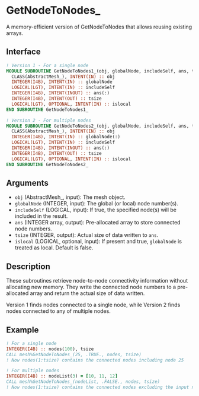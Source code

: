# GetNodeToNodes_

A memory-efficient version of GetNodeToNodes that allows reusing existing arrays.

## Interface

```fortran
! Version 1 - For a single node
MODULE SUBROUTINE GetNodeToNodes1_(obj, globalNode, includeSelf, ans, tsize, islocal)
  CLASS(AbstractMesh_), INTENT(IN) :: obj
  INTEGER(I4B), INTENT(IN) :: globalNode
  LOGICAL(LGT), INTENT(IN) :: includeSelf
  INTEGER(I4B), INTENT(INOUT) :: ans(:)
  INTEGER(I4B), INTENT(OUT) :: tsize
  LOGICAL(LGT), OPTIONAL, INTENT(IN) :: islocal
END SUBROUTINE GetNodeToNodes1_

! Version 2 - For multiple nodes
MODULE SUBROUTINE GetNodeToNodes2_(obj, globalNode, includeSelf, ans, tsize, islocal)
  CLASS(AbstractMesh_), INTENT(IN) :: obj
  INTEGER(I4B), INTENT(IN) :: globalNode(:)
  LOGICAL(LGT), INTENT(IN) :: includeSelf
  INTEGER(I4B), INTENT(INOUT) :: ans(:)
  INTEGER(I4B), INTENT(OUT) :: tsize
  LOGICAL(LGT), OPTIONAL, INTENT(IN) :: islocal
END SUBROUTINE GetNodeToNodes2_
```

## Arguments

- `obj` (AbstractMesh_, input): The mesh object.
- `globalNode` (INTEGER, input): The global (or local) node number(s).
- `includeSelf` (LOGICAL, input): If true, the specified node(s) will be included in the result.
- `ans` (INTEGER array, output): Pre-allocated array to store connected node numbers.
- `tsize` (INTEGER, output): Actual size of data written to `ans`.
- `islocal` (LOGICAL, optional, input): If present and true, `globalNode` is treated as local. Default is false.

## Description

These subroutines retrieve node-to-node connectivity information without allocating new memory. They write the connected node numbers to a pre-allocated array and return the actual size of data written.

Version 1 finds nodes connected to a single node, while Version 2 finds nodes connected to any of multiple nodes.

## Example

```fortran
! For a single node
INTEGER(I4B) :: nodes(100), tsize
CALL mesh%GetNodeToNodes_(25, .TRUE., nodes, tsize)
! Now nodes(1:tsize) contains the connected nodes including node 25

! For multiple nodes
INTEGER(I4B) :: nodeList(3) = [10, 11, 12]
CALL mesh%GetNodeToNodes_(nodeList, .FALSE., nodes, tsize)
! Now nodes(1:tsize) contains the connected nodes excluding the input nodes
```
